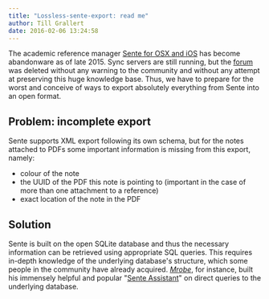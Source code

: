 ```yaml
---
title: "Lossless-sente-export: read me"
author: Till Grallert
date: 2016-02-06 13:24:58
---
```


The academic reference manager [Sente for OSX and iOS](http://www.thirdstreetsoftware.com) has become abandonware as of late 2015. Sync servers are still running, but the [forum](http://sente.tenderapp.com) was deleted without any warning to the community and without any attempt at preserving this huge knowledge base. Thus, we have to prepare for the worst and conceive of ways to export absolutely everything from Sente into an open format.

## Problem: incomplete export

Sente supports XML export following its own schema, but for the notes attached to PDFs some important information is missing from this export, namely:

- colour of the note
- the UUID of the PDF this note is pointing to (important in the case of more than one attachment to a reference)
- exact location of the note in the PDF

## Solution

Sente is built on the open SQLite database and thus the necessary information can be retrieved using appropriate SQL queries. This requires in-depth knowledge of the underlying database's structure, which some people in the community have already acquired. [*Mrobe*](https://github.com/mrobe), for instance, built his immensely helpful and popular "[Sente Assistant](https://github.com/mrobe/senteAssistant)" on direct queries to the underlying database.

